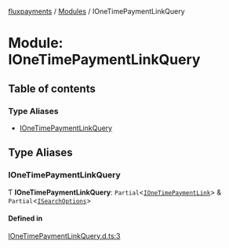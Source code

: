 [fluxpayments](../README.md) / [Modules](../modules.md) / IOneTimePaymentLinkQuery

# Module: IOneTimePaymentLinkQuery

## Table of contents

### Type Aliases

- [IOneTimePaymentLinkQuery](IOneTimePaymentLinkQuery.md#ionetimepaymentlinkquery)

## Type Aliases

### IOneTimePaymentLinkQuery

Ƭ **IOneTimePaymentLinkQuery**: `Partial`\<[`IOneTimePaymentLink`](../interfaces/IOneTimePaymentLink.IOneTimePaymentLink.md)\> & `Partial`\<[`ISearchOptions`](../interfaces/ISearchOptions.ISearchOptions.md)\>

#### Defined in

[IOneTimePaymentLinkQuery.d.ts:3](https://github.com/fluxpayments1/fluxpayments_api_ts/blob/6103192d7fb84eaecb4f90e507f29fc4fd1e1b08/src/types/flux_types/IOneTimePaymentLinkQuery.d.ts#L3)
